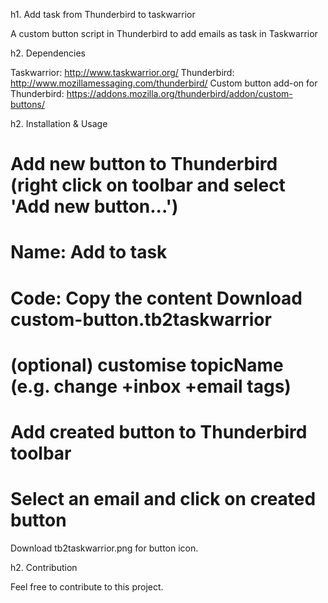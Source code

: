 h1. Add task from Thunderbird to taskwarrior

A custom button script in Thunderbird to add emails as task in Taskwarrior

h2. Dependencies

Taskwarrior: http://www.taskwarrior.org/
Thunderbird: http://www.mozillamessaging.com/thunderbird/
Custom button add-on for Thunderbird: https://addons.mozilla.org/thunderbird/addon/custom-buttons/

h2. Installation & Usage

# Add new button to Thunderbird (right click on toolbar and select 'Add new button...')
# Name: Add to task
# Code: Copy the content Download custom-button.tb2taskwarrior
# (optional) customise topicName (e.g. change +inbox +email tags)
# Add created button to Thunderbird toolbar
# Select an email and click on created button

Download tb2taskwarrior.png for button icon.

h2. Contribution

Feel free to contribute to this project.
